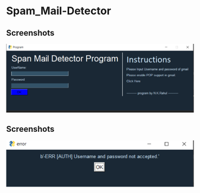 # Spam_Mail-Detector

## Screenshots

![App Screenshot](https://github.com/rahulnamilakonda/Spam_Mail-Detector/blob/master/screenshots/screenshot1.PNG)


## Screenshots

![App Screenshot](https://github.com/rahulnamilakonda/Spam_Mail-Detector/blob/master/screenshots/screenshot2.PNG)



